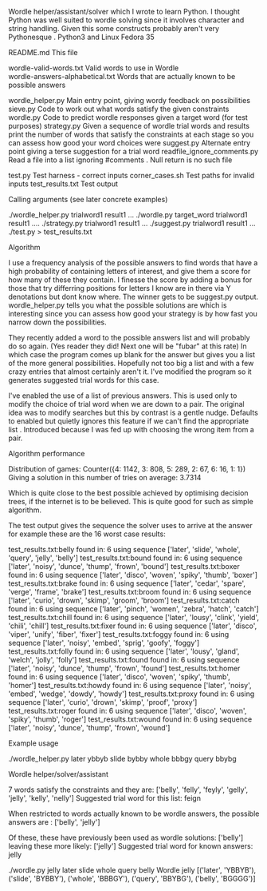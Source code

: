 
Wordle helper/assistant/solver 
which I wrote to learn Python.  I thought Python was well suited to wordle solving since it involves
character and string handling. Given this some constructs probably aren't very Pythonesque .
Python3 and Linux Fedora 35 


README.md                            This file

wordle-valid-words.txt              Valid words to use in Wordle        
wordle-answers-alphabetical.txt     Words that are actually known to be possible answers

wordle_helper.py                    Main entry point, giving wordy feedback on possibilities
sieve.py                            Code to work out what words satisfy the given constraints
wordle.py                           Code to predict wordle responses given a target word (for test purposes) 
strategy.py                         Given a sequence of wordle trial words and results
                                    print the number of  words that satisfy the constraints
                                    at each stage so you can assess how good your word choices were
suggest.py                          Alternate entry point giving a terse suggestion for a trial word
readfile_ignore_comments.py 	    Read a file into a list ignoring #comments . Null return is no such file

test.py                             Test harness - correct inputs
corner_cases.sh                     Test paths for invalid inputs
test_results.txt                    Test output


Calling arguments (see later concrete examples)

./wordle_helper.py  trialword1  result1 ... 
./wordle.py  target_word trialword1  result1  ....
./strategy.py  trialword1  result1 ... 
./suggest.py  trialword1 result1 ... 
./test.py > test_results.txt

Algorithm

I use a frequency analysis of the possible answers to find words that
have a high probability of containing letters of interest, and give them
a score for how many of these they contain. I finesse the score by adding
a bonus for those that try differring positions for letters I know are in there
via Y denotations but dont know where.  The winner gets to be suggest.py output.
wordle_helper.py tells you what the possible solutions are which is interesting
since you can assess how good your strategy is by how fast you narrow down the possibilities.

They recently added a word to the possible answers list and will probably do so again. (Yes reader
they did! Next one will be "fubar" at this rate) In which case the program comes up blank
for the answer but gives you a list of the more general possibilities. Hopefully not
too big a list and with a few crazy entries that almost certainly aren't it. 
I've modified the program so it generates suggested trial words for this case. 

I've enabled the use of a list of previous answers. This is used only to modify
the choice of trial word when we are down to a pair. The original idea was to modify
searches but this by contrast is a gentle nudge. Defaults to enabled but quietly ignores
this feature if we can't find the appropriate list . 
Introduced because I was fed up with choosing the
wrong item from a pair.

Algorithm performance

Distribution of games: Counter({4: 1142, 3: 808, 5: 289, 2: 67, 6: 16, 1: 1})
Giving a solution in this number of tries on average: 3.7314


Which is quite close to the best possible achieved by optimising decision trees,
if the internet is to be believed. This is quite good for such as simple 
algorithm.

The test output gives the sequence the solver uses to arrive at the answer
for example these are the 16 worst case results:


test_results.txt:belly found in: 6 using sequence ['later', 'slide', 'whole', 'query', 'jelly', 'belly']
test_results.txt:bound found in: 6 using sequence ['later', 'noisy', 'dunce', 'thump', 'frown', 'bound']
test_results.txt:boxer found in: 6 using sequence ['later', 'disco', 'woven', 'spiky', 'thumb', 'boxer']
test_results.txt:brake found in: 6 using sequence ['later', 'cedar', 'spare', 'verge', 'frame', 'brake']
test_results.txt:broom found in: 6 using sequence ['later', 'curio', 'drown', 'skimp', 'groom', 'broom']
test_results.txt:catch found in: 6 using sequence ['later', 'pinch', 'women', 'zebra', 'hatch', 'catch']
test_results.txt:chill found in: 6 using sequence ['later', 'lousy', 'clink', 'yield', 'chili', 'chill']
test_results.txt:fixer found in: 6 using sequence ['later', 'disco', 'viper', 'unify', 'fiber', 'fixer']
test_results.txt:foggy found in: 6 using sequence ['later', 'noisy', 'embed', 'sprig', 'goofy', 'foggy']
test_results.txt:folly found in: 6 using sequence ['later', 'lousy', 'gland', 'welch', 'jolly', 'folly']
test_results.txt:found found in: 6 using sequence ['later', 'noisy', 'dunce', 'thump', 'frown', 'found']
test_results.txt:homer found in: 6 using sequence ['later', 'disco', 'woven', 'spiky', 'thumb', 'homer']
test_results.txt:howdy found in: 6 using sequence ['later', 'noisy', 'embed', 'wedge', 'dowdy', 'howdy']
test_results.txt:proxy found in: 6 using sequence ['later', 'curio', 'drown', 'skimp', 'proof', 'proxy']
test_results.txt:roger found in: 6 using sequence ['later', 'disco', 'woven', 'spiky', 'thumb', 'roger']
test_results.txt:wound found in: 6 using sequence ['later', 'noisy', 'dunce', 'thump', 'frown', 'wound']


Example usage

./wordle_helper.py later ybbyb slide bybby whole bbbgy query bbybg

Wordle helper/solver/assistant

7  words satisfy the constraints and they are:
 ['belly', 'felly', 'feyly', 'gelly', 'jelly', 'kelly', 'nelly']
Suggested trial word for this list: feign 

When restricted to words actually known to be wordle answers,
the possible answers are : ['belly', 'jelly'] 

Of these, these have previously been  used as wordle solutions: ['belly']
leaving these more likely: ['jelly']
Suggested trial word for known answers: jelly


./wordle.py jelly later slide whole query belly 
Wordle
jelly [('later', 'YBBYB'), ('slide', 'BYBBY'), ('whole', 'BBBGY'), ('query', 'BBYBG'), ('belly', 'BGGGG')]


